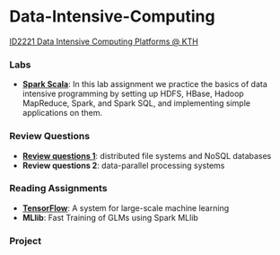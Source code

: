 # Data-Intensive-Computing
[ID2221 Data Intensive Computing Platforms @ KTH](https://id2221kth.github.io)

### Labs
* [**Spark Scala**](https://github.com/bsridatta/Data-Intensive-Computing/tree/master/Spark%20Scala): In this lab assignment we practice the basics of data intensive programming by setting up HDFS, HBase, Hadoop MapReduce, Spark, and Spark SQL, and implementing simple applications on them.  

### Review Questions
* [**Review questions 1**](https://github.com/bsridatta/Data-Intensive-Computing/blob/master/Review%20question%201.pdf): distributed file systems and NoSQL databases
* **Review questions 2**: data-parallel processing systems

### Reading Assignments
* [**TensorFlow**](https://github.com/bsridatta/Data-Intensive-Computing/blob/master/Reading%20Assignment%201%20-%20TensorFlow%20.pdf): A system for large-scale machine learning
* **MLlib**: Fast Training of GLMs using Spark MLlib

### Project
